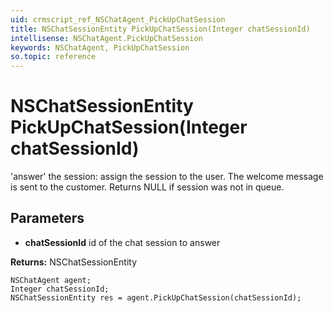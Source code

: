 ```yaml
---
uid: crmscript_ref_NSChatAgent_PickUpChatSession
title: NSChatSessionEntity PickUpChatSession(Integer chatSessionId)
intellisense: NSChatAgent.PickUpChatSession
keywords: NSChatAgent, PickUpChatSession
so.topic: reference
---
```


# NSChatSessionEntity PickUpChatSession(Integer chatSessionId)

'answer' the session: assign the session to the user. The welcome message is sent to the customer. Returns NULL if session was not in queue.

## Parameters

* **chatSessionId** id of the chat session to answer

**Returns:** NSChatSessionEntity

```crmscript
NSChatAgent agent;
Integer chatSessionId;
NSChatSessionEntity res = agent.PickUpChatSession(chatSessionId);
```

